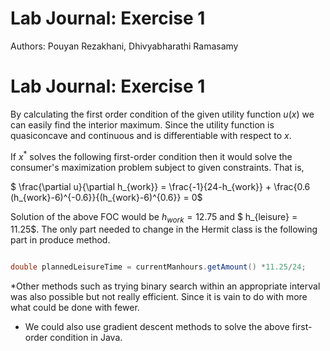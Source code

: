 # Lab Journal: Exercise 1

Authors: Pouyan Rezakhani,  Dhivyabharathi Ramasamy

# Lab Journal: Exercise 1



By calculating the first order condition of the given utility function $u(x)$ we can easily find the interior maximum. Since the utility function is quasiconcave and continuous and is differentiable with respect to $x$.

If $x^*$ solves the following first-order condition then it would solve the consumer's maximization problem subject to given constraints. That is,

$ \frac{\partial u}{\partial h_{work}}
   = \frac{-1}{24-h_{work}} + \frac{0.6 (h_{work}-6)^{-0.6}}{(h_{work}-6)^{0.6}} = 0$
   
   Solution of the above FOC would be $h_{work} = 12.75$ and  $ h_{leisure} = 11.25$.
   The only part needed to change in the Hermit class is the following part in produce method.
   
   ``` java
   
   double plannedLeisureTime = currentManhours.getAmount() *11.25/24;
   
  ```

*Other methods such as trying binary search within an appropriate interval was also possible but not really efficient. Since it is vain to do with more what could be done with fewer.
* We could also use gradient descent methods to solve the above first-order condition in Java. 


 
